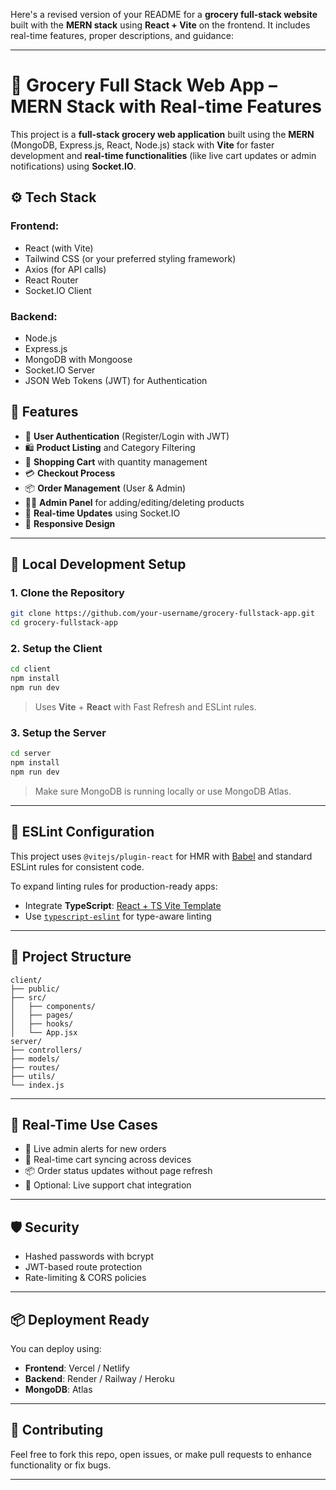 Here's a revised version of your README for a **grocery full-stack website** built with the **MERN stack** using **React + Vite** on the frontend. It includes real-time features, proper descriptions, and guidance:

---

# 🛒 Grocery Full Stack Web App – MERN Stack with Real-time Features

This project is a **full-stack grocery web application** built using the **MERN** (MongoDB, Express.js, React, Node.js) stack with **Vite** for faster development and **real-time functionalities** (like live cart updates or admin notifications) using **Socket.IO**.

## ⚙️ Tech Stack

### Frontend:

* React (with Vite)
* Tailwind CSS (or your preferred styling framework)
* Axios (for API calls)
* React Router
* Socket.IO Client

### Backend:

* Node.js
* Express.js
* MongoDB with Mongoose
* Socket.IO Server
* JSON Web Tokens (JWT) for Authentication

## 🚀 Features

* 🔐 **User Authentication** (Register/Login with JWT)
* 🛍️ **Product Listing** and Category Filtering
* 🛒 **Shopping Cart** with quantity management
* 💳 **Checkout Process**
* 📦 **Order Management** (User & Admin)
* 👨‍🍳 **Admin Panel** for adding/editing/deleting products
* 📡 **Real-time Updates** using Socket.IO
* 📱 **Responsive Design**

---

## 🧪 Local Development Setup

### 1. Clone the Repository

```bash
git clone https://github.com/your-username/grocery-fullstack-app.git
cd grocery-fullstack-app
```

### 2. Setup the Client

```bash
cd client
npm install
npm run dev
```

> Uses **Vite** + **React** with Fast Refresh and ESLint rules.

### 3. Setup the Server

```bash
cd server
npm install
npm run dev
```

> Make sure MongoDB is running locally or use MongoDB Atlas.

---

## 🧰 ESLint Configuration

This project uses `@vitejs/plugin-react` for HMR with [Babel](https://babeljs.io/) and standard ESLint rules for consistent code.

To expand linting rules for production-ready apps:

* Integrate **TypeScript**: [React + TS Vite Template](https://github.com/vitejs/vite/tree/main/packages/create-vite/template-react-ts)
* Use [`typescript-eslint`](https://typescript-eslint.io) for type-aware linting

---

## 📁 Project Structure

```
client/
├── public/
├── src/
│   ├── components/
│   ├── pages/
│   ├── hooks/
│   └── App.jsx
server/
├── controllers/
├── models/
├── routes/
├── utils/
└── index.js
```

---

## 🧠 Real-Time Use Cases

* 🔔 Live admin alerts for new orders
* 🛒 Real-time cart syncing across devices
* 📦 Order status updates without page refresh
* 💬 Optional: Live support chat integration

---

## 🛡️ Security

* Hashed passwords with bcrypt
* JWT-based route protection
* Rate-limiting & CORS policies

---

## 📦 Deployment Ready

You can deploy using:

* **Frontend**: Vercel / Netlify
* **Backend**: Render / Railway / Heroku
* **MongoDB**: Atlas

---

## 🤝 Contributing

Feel free to fork this repo, open issues, or make pull requests to enhance functionality or fix bugs.

---

